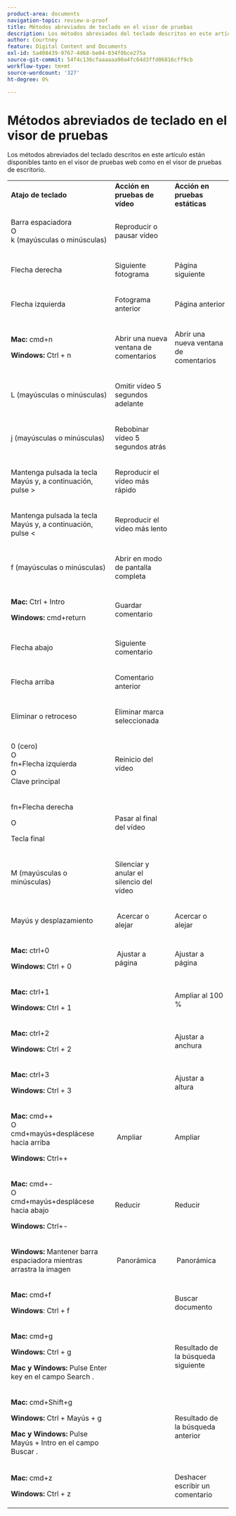```yaml
---
product-area: documents
navigation-topic: review-a-proof
title: Métodos abreviados de teclado en el visor de pruebas
description: Los métodos abreviados del teclado descritos en este artículo están disponibles tanto en el visor de pruebas web como en el visor de pruebas de escritorio.
author: Courtney
feature: Digital Content and Documents
exl-id: 5a408439-9767-4d68-be04-034f0bce275a
source-git-commit: 54f4c136cfaaaaaa90a4fc64d3ffd06816cff9cb
workflow-type: tm+mt
source-wordcount: '327'
ht-degree: 0%

---
```


# Métodos abreviados de teclado en el visor de pruebas

Los métodos abreviados del teclado descritos en este artículo están disponibles tanto en el visor de pruebas web como en el visor de pruebas de escritorio. 

<table style="table-layout:auto"> 
 <col> 
 <col> 
 <col> 
 <tbody> 
  <tr> 
   <td><strong>Atajo de teclado</strong> </td> 
   <td><strong>Acción en pruebas de vídeo</strong> </td> 
   <td><strong>Acción en pruebas estáticas</strong> </td> 
  </tr> 
  <tr> 
   <td> <p>Barra espaciadora<br>O<br>k (mayúsculas o minúsculas)</p> </td> 
   <td> <p>Reproducir o pausar vídeo</p> </td> 
   <td> <p> </p> </td> 
  </tr> 
  <tr> 
   <td> <p>Flecha derecha</p> </td> 
   <td> <p>Siguiente fotograma</p> </td> 
   <td> <p>Página siguiente</p> </td> 
  </tr> 
  <tr> 
   <td> <p>Flecha izquierda</p> </td> 
   <td> <p>Fotograma anterior</p> </td> 
   <td> <p>Página anterior</p> </td> 
  </tr> 
  <tr> 
   <td> <p><strong>Mac:</strong> cmd+n</p> <p><strong>Windows:</strong> Ctrl + n</p> </td> 
   <td> <p>Abrir una nueva ventana de comentarios</p> </td> 
   <td> <p>Abrir una nueva ventana de comentarios</p> </td> 
  </tr> 
  <tr> 
   <td> <p>L (mayúsculas o minúsculas)</p> </td> 
   <td> <p>Omitir vídeo 5 segundos adelante</p> </td> 
   <td> <p> </p> </td> 
  </tr> 
  <tr> 
   <td> <p>j (mayúsculas o minúsculas)</p> </td> 
   <td> <p>Rebobinar vídeo 5 segundos atrás</p> </td> 
   <td> <p> </p> </td> 
  </tr> 
  <tr> 
   <td> <p>Mantenga pulsada la tecla Mayús y, a continuación, pulse &gt;</p> </td> 
   <td> <p>Reproducir el vídeo más rápido</p> </td> 
   <td> <p> </p> </td> 
  </tr> 
  <tr> 
   <td> <p>Mantenga pulsada la tecla Mayús y, a continuación, pulse &lt;</p> </td> 
   <td> <p>Reproducir el vídeo más lento</p> </td> 
   <td> <p> </p> </td> 
  </tr> 
  <tr> 
   <td> <p>f (mayúsculas o minúsculas)</p> </td> 
   <td> <p>Abrir en modo de pantalla completa</p> </td> 
   <td> <p> </p> </td> 
  </tr> 
  <tr> 
   <td> <p><strong>Mac:</strong> Ctrl + Intro </p> <p><strong>Windows:</strong> cmd+return</p> </td> 
   <td> <p>Guardar comentario</p> </td> 
   <td> <p> </p> </td> 
  </tr> 
  <tr> 
   <td> <p>Flecha abajo</p> </td> 
   <td> <p>Siguiente comentario</p> </td> 
   <td> <p> </p> </td> 
  </tr> 
  <tr> 
   <td> <p>Flecha arriba</p> </td> 
   <td> <p>Comentario anterior</p> </td> 
   <td> <p> </p> </td> 
  </tr> 
  <tr> 
   <td> <p>Eliminar o retroceso</p> </td> 
   <td> <p>Eliminar marca seleccionada</p> </td> 
   <td> <p> </p> </td> 
  </tr> 
  <tr> 
   <td> <p>0 (cero)<br>O<br> fn+Flecha izquierda<br> O<br> Clave principal</p> </td> 
   <td> <p>Reinicio del vídeo</p> </td> 
   <td> <p> </p> </td> 
  </tr> 
  <tr> 
   <td> <p>fn+Flecha derecha</p> <p>O</p> <p>Tecla final</p> </td> 
   <td> <p>Pasar al final del vídeo</p> </td> 
   <td> <p> </p> </td> 
  </tr> 
  <tr> 
   <td> <p>M (mayúsculas o minúsculas)</p> </td> 
   <td> <p>Silenciar y anular el silencio del vídeo</p> </td> 
   <td> <p> </p> </td> 
  </tr> 
  <tr> 
   <td> <p>Mayús y desplazamiento</p> </td> 
   <td> <p> Acercar o alejar</p> </td> 
   <td> <p>Acercar o alejar</p> </td> 
  </tr> 
  <tr> 
   <td> <p><strong>Mac:</strong> ctrl+0</p> <p><strong>Windows:</strong> Ctrl + 0</p> </td> 
   <td> <p> Ajustar a página</p> </td> 
   <td> <p>Ajustar a página</p> </td> 
  </tr> 
  <tr> 
   <td> <p><strong>Mac:</strong> ctrl+1</p> <p><strong>Windows:</strong> Ctrl + 1</p> </td> 
   <td> <p> </p> </td> 
   <td> <p>Ampliar al 100 % </p> </td> 
  </tr> 
  <tr> 
   <td> <p><strong>Mac:</strong> ctrl+2</p> <p><strong>Windows:</strong> Ctrl + 2</p> </td> 
   <td> <p> </p> </td> 
   <td> <p>Ajustar a anchura </p> </td> 
  </tr> 
  <tr> 
   <td> <p><strong>Mac:</strong> ctrl+3</p> <p><strong>Windows:</strong> Ctrl + 3 </p> </td> 
   <td> <p> </p> </td> 
   <td> <p>Ajustar a altura </p> </td> 
  </tr> 
  <tr> 
   <td> <p><strong>Mac:</strong> cmd++ <br>O <br>cmd+mayús+desplácese hacia arriba</p> <p><strong>Windows:</strong> Ctrl++</p> </td> 
   <td> <p> Ampliar</p> </td> 
   <td> <p>Ampliar </p> </td> 
  </tr> 
  <tr> 
   <td> <p><strong>Mac:</strong> cmd+- <br>O <br>cmd+mayús+desplácese hacia abajo</p> <p><strong>Windows:</strong> Ctrl+-</p> </td> 
   <td> <p>Reducir </p> </td> 
   <td> <p>Reducir</p> </td> 
  </tr> 
  <tr> 
   <td> <p><strong>Windows:</strong> Mantener barra espaciadora mientras arrastra la imagen</p> </td> 
   <td> <p> Panorámica</p> </td> 
   <td> <p> Panorámica</p> </td> 
  </tr> 
  <tr> 
   <td> <p><strong>Mac:</strong> cmd+f</p> <p><strong>Windows</strong>: Ctrl + f</p> </td> 
   <td> <p> </p> </td> 
   <td> <p>Buscar documento</p> </td> 
  </tr> 
  <tr> 
   <td> <p><strong>Mac:</strong> cmd+g</p> <p><strong>Windows:</strong> Ctrl + g</p> <p><strong>Mac y Windows:</strong> Pulse Enter key en el campo Search .</p> </td> 
   <td> <p> </p> </td> 
   <td> <p>Resultado de la búsqueda siguiente</p> </td> 
  </tr> 
  <tr> 
   <td> <p><strong>Mac:</strong> cmd+Shift+g</p> <p><strong>Windows:</strong> Ctrl + Mayús + g</p> <p><strong>Mac y Windows:</strong> Pulse Mayús + Intro en el campo Buscar .</p> </td> 
   <td> <p> </p> </td> 
   <td> <p>Resultado de la búsqueda anterior</p> </td> 
  </tr> 
  <tr> 
   <td> <p><strong>Mac:</strong> cmd+z</p> <p><strong>Windows:</strong> Ctrl + z</p> </td> 
   <td> <p> </p> </td> 
   <td> <p>Deshacer escribir un comentario</p> </td> 
  </tr> 
 </tbody> 
</table>
